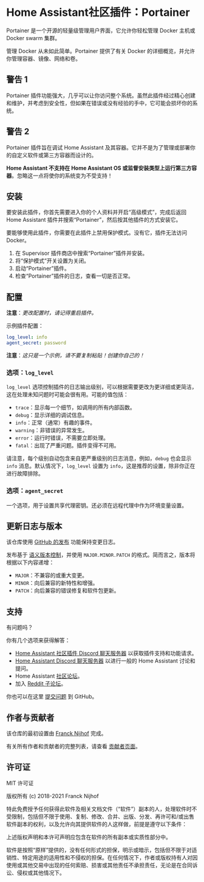 # Home Assistant社区插件：Portainer

Portainer 是一个开源的轻量级管理用户界面，它允许你轻松管理 Docker 主机或 Docker swarm 集群。

管理 Docker 从未如此简单。Portainer 提供了有关 Docker 的详细概览，并允许你管理容器、镜像、网络和卷。

## 警告 1

Portainer 插件功能强大，几乎可以让你访问整个系统。虽然此插件经过精心创建和维护，并考虑到安全性，但如果在错误或没有经验的手中，它可能会损坏你的系统。

## 警告 2

Portainer 插件旨在调试 Home Assistant 及其容器。它并不是为了管理或部署你的自定义软件或第三方容器而设计的。

**Home Assistant 不支持在 Home Assistant OS 或监督安装类型上运行第三方容器**。忽略这一点将使你的系统变为不受支持！

## 安装

要安装此插件，你首先需要进入你的个人资料并开启“高级模式”，完成后返回 Home Assistant 插件并搜索“Portainer”，然后按其他插件的方式安装它。

要能够使用此插件，你需要在此插件上禁用保护模式。没有它，插件无法访问 Docker。

1. 在 Supervisor 插件商店中搜索“Portainer”插件并安装。
1. 将“保护模式”开关设置为关闭。
1. 启动“Portainer”插件。
1. 检查“Portainer”插件的日志，查看一切是否正常。

## 配置

**注意**：_更改配置时，请记得重启插件。_

示例插件配置：

```yaml
log_level: info
agent_secret: password
```

**注意**：_这只是一个示例，请不要复制粘贴！创建你自己的！_

### 选项：`log_level`

`log_level` 选项控制插件的日志输出级别，可以根据需要更改为更详细或更简洁，这在处理未知问题时可能会很有用。可能的值包括：

- `trace`：显示每一个细节，如调用的所有内部函数。
- `debug`：显示详细的调试信息。
- `info`：正常（通常）有趣的事件。
- `warning`：非错误的异常发生。
- `error`：运行时错误，不需要立即处理。
- `fatal`：出现了严重问题。插件变得不可用。

请注意，每个级别自动包含来自更严重级别的日志消息，例如，`debug` 也会显示 `info` 消息。默认情况下，`log_level` 设置为 `info`，这是推荐的设置，除非你正在进行故障排除。

### 选项：`agent_secret`

一个选项，用于设置共享代理密钥。还必须在远程代理中作为环境变量设置。

## 更新日志与版本

该仓库使用 [GitHub 的发布][releases] 功能保持变更日志。

发布基于 [语义版本控制][semver]，并使用 `MAJOR.MINOR.PATCH` 的格式。简而言之，版本将根据以下内容递增：

- `MAJOR`：不兼容的或重大变更。
- `MINOR`：向后兼容的新特性和增强。
- `PATCH`：向后兼容的错误修复和软件包更新。

## 支持

有问题吗？

你有几个选项来获得解答：

- [Home Assistant 社区插件 Discord 聊天服务器][discord] 以获取插件支持和功能请求。
- [Home Assistant Discord 聊天服务器][discord-ha] 以进行一般的 Home Assistant 讨论和提问。
- Home Assistant [社区论坛][forum]。
- 加入 [Reddit 子论坛][reddit]。
  
你也可以在这里 [提交问题][issue] 到 GitHub。

## 作者与贡献者

该仓库的最初设置由 [Franck Nijhof][frenck] 完成。

有关所有作者和贡献者的完整列表，请查看 [贡献者页面][contributors]。

## 许可证

MIT 许可证

版权所有 (c) 2018-2021 Franck Nijhof

特此免费授予任何获得此软件及相关文档文件（“软件”）副本的人，处理软件时不受限制，包括但不限于使用、复制、修改、合并、出版、分发、再许可和/或出售软件副本的权利，以及允许向其提供软件的人这样做，前提是遵守以下条件：

上述版权声明和本许可声明应包含在软件的所有副本或实质性部分中。

软件是按照“原样”提供的，没有任何形式的担保，明示或暗示，包括但不限于对适销性、特定用途的适用性和不侵权的担保。在任何情况下，作者或版权持有人对因使用或其他交易中出现的任何索赔、损害或其他责任不承担责任，无论是在合同诉讼、侵权或其他情况下。

[contributors]: https://github.com/hassio-addons/addon-portainer/graphs/contributors  
[discord-ha]: https://discord.gg/c5DvZ4e  
[discord]: https://discord.me/hassioaddons  
[forum]: https://community.home-assistant.io/t/home-assistant-community-add-on-portainer/68836?u=frenck  
[frenck]: https://github.com/frenck  
[issue]: https://github.com/hassio-addons/addon-portainer/issues  
[reddit]: https://reddit.com/r/homeassistant  
[releases]: https://github.com/hassio-addons/addon-portainer/releases  
[semver]: http://semver.org/spec/v2.0.0.htm  